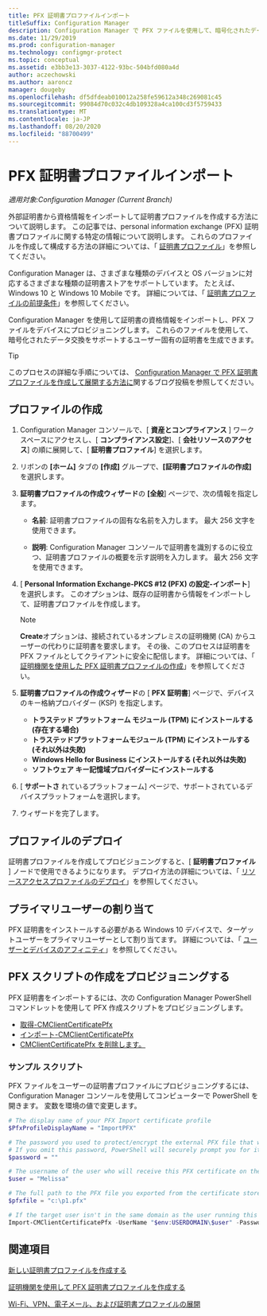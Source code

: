 ```yaml
---
title: PFX 証明書プロファイルインポート
titleSuffix: Configuration Manager
description: Configuration Manager で PFX ファイルを使用して、暗号化されたデータ交換をサポートするユーザー固有の証明書を生成する方法について説明します。
ms.date: 11/29/2019
ms.prod: configuration-manager
ms.technology: configmgr-protect
ms.topic: conceptual
ms.assetid: e3bb3e13-3037-4122-93bc-504bfd080a4d
author: aczechowski
ms.author: aaroncz
manager: dougeby
ms.openlocfilehash: df5dfdeab010012a258fe59612a348c269081c45
ms.sourcegitcommit: 99084d70c032c4db109328a4ca100cd3f5759433
ms.translationtype: MT
ms.contentlocale: ja-JP
ms.lasthandoff: 08/20/2020
ms.locfileid: "88700499"
---
```

# <a name="import-pfx-certificate-profiles"></a>PFX 証明書プロファイルインポート

*適用対象:Configuration Manager (Current Branch)*

外部証明書から資格情報をインポートして証明書プロファイルを作成する方法について説明します。 この記事では、personal information exchange (PFX) 証明書プロファイルに関する特定の情報について説明します。 これらのプロファイルを作成して構成する方法の詳細については、「 [証明書プロファイル](../../protect/deploy-use/introduction-to-certificate-profiles.md)」を参照してください。

Configuration Manager は、さまざまな種類のデバイスと OS バージョンに対応するさまざまな種類の証明書ストアをサポートしています。 たとえば、Windows 10 と Windows 10 Mobile です。 詳細については、「 [証明書プロファイルの前提条件](../../protect/plan-design/prerequisites-for-certificate-profiles.md)」を参照してください。

Configuration Manager を使用して証明書の資格情報をインポートし、PFX ファイルをデバイスにプロビジョニングします。 これらのファイルを使用して、暗号化されたデータ交換をサポートするユーザー固有の証明書を生成できます。

> [!TIP]  
> このプロセスの詳細な手順については、 [Configuration Manager で PFX 証明書プロファイルを作成して展開する方法に](/archive/blogs/karanrustagi/how-to-create-and-deploy-pfx-certificate-profiles-in-configuration-manager)関するブログ投稿を参照してください。  

## <a name="create-a-profile"></a>プロファイルの作成

1. Configuration Manager コンソールで、[ **資産とコンプライアンス** ] ワークスペースにアクセスし、[ **コンプライアンス設定**]、[ **会社リソースのアクセス**] の順に展開して、[ **証明書プロファイル**] を選択します。

1. リボンの **[ホーム]** タブの **[作成]** グループで、**[証明書プロファイルの作成]** を選択します。

1. **証明書プロファイルの作成ウィザード**の **[全般**] ページで、次の情報を指定します。  

    - **名前**: 証明書プロファイルの固有な名前を入力します。 最大 256 文字を使用できます。  

    - **説明**: Configuration Manager コンソールで証明書を識別するのに役立つ、証明書プロファイルの概要を示す説明を入力します。 最大 256 文字を使用できます。  

1. [ **Personal Information Exchange-PKCS #12 (PFX) の設定-インポート**] を選択します。 このオプションは、既存の証明書から情報をインポートして、証明書プロファイルを作成します。

    > [!NOTE]
    > **Create**オプションは、接続されているオンプレミスの証明機関 (CA) からユーザーの代わりに証明書を要求します。 その後、このプロセスは証明書を PFX ファイルとしてクライアントに安全に配信します。 詳細については、「 [証明機関を使用した PFX 証明書プロファイルの作成](create-pfx-certificate-profiles.md)」を参照してください。

1. **証明書プロファイルの作成ウィザード**の [ **PFX 証明書**] ページで、デバイスのキー格納プロバイダー (KSP) を指定します。

    - **トラステッド プラットフォーム モジュール (TPM) にインストールする (存在する場合)**  
    - **トラステッドプラットフォームモジュール (TPM) にインストールする (それ以外は失敗)**
    - **Windows Hello for Business にインストールする (それ以外は失敗)**
    - **ソフトウェア キー記憶域プロバイダーにインストールする**

1. [ **サポートさ** れているプラットフォーム] ページで、サポートされているデバイスプラットフォームを選択します。

1. ウィザードを完了します。

## <a name="deploy-the-profile"></a>プロファイルのデプロイ

証明書プロファイルを作成してプロビジョニングすると、[ **証明書プロファイル** ] ノードで使用できるようになります。 デプロイ方法の詳細については、「 [リソースアクセスプロファイルのデプロイ](../../protect/deploy-use/deploy-wifi-vpn-email-cert-profiles.md)」を参照してください。

## <a name="assign-primary-users"></a>プライマリユーザーの割り当て

PFX 証明書をインストールする必要がある Windows 10 デバイスで、ターゲットユーザーをプライマリユーザーとして割り当てます。 詳細については、「 [ユーザーとデバイスのアフィニティ](../../apps/deploy-use/link-users-and-devices-with-user-device-affinity.md)」を参照してください。

## <a name="provision-a-create-pfx-script"></a>PFX スクリプトの作成をプロビジョニングする

PFX 証明書をインポートするには、次の Configuration Manager PowerShell コマンドレットを使用して PFX 作成スクリプトをプロビジョニングします。

- [取得-CMClientCertificatePfx](/powershell/module/configurationmanager/get-cmclientcertificatepfx?view=sccm-ps)
- [インポート-CMClientCertificatePfx](/powershell/module/configurationmanager/import-cmclientcertificatepfx?view=sccm-ps)
- [CMClientCertificatePfx を削除します。](/powershell/module/configurationmanager/remove-cmclientcertificatepfx?view=sccm-ps)

### <a name="example-script"></a>サンプル スクリプト

PFX ファイルをユーザーの証明書プロファイルにプロビジョニングするには、Configuration Manager コンソールを使用してコンピューターで PowerShell を開きます。 変数を環境の値で変更します。

``` PowerShell
# The display name of your PFX Import certificate profile
$PfxProfileDisplayName = "ImportPFX"

# The password you used to protect/encrypt the external PFX file that was created/exported from your certificate storage provider
# If you omit this password, PowerShell will securely prompt you for it. You can specify it as a parameter for process automation.
$password = ""

# The username of the user who will receive this PFX certificate on their device
$user = "Melissa"

# The full path to the PFX file you exported from the certificate store
$pfxfile = "c:\p1.pfx"

# If the target user isn't in the same domain as the user running this script, specify a different domain
Import-CMClientCertificatePfx -UserName "$env:USERDOMAIN\$user" -Password (ConvertTo-SecureString -String $password -AsPlainText -Force) -CertificateProfilePfx (Get-CMCertificateProfilePfx -Fast -Name $PfxProfileDisplayName) -Path $pfxfile
```

## <a name="see-also"></a>関連項目

[新しい証明書プロファイルを作成する](../../protect/deploy-use/create-certificate-profiles.md)

[証明機関を使用して PFX 証明書プロファイルを作成する](create-pfx-certificate-profiles.md)

[Wi-Fi、VPN、電子メール、および証明書プロファイルの展開](../../protect/deploy-use/deploy-wifi-vpn-email-cert-profiles.md)